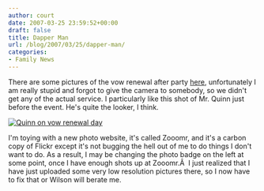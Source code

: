 ```yaml
---
author: court
date: 2007-03-25 23:59:52+00:00
draft: false
title: Dapper Man
url: /blog/2007/03/25/dapper-man/
categories:
- Family News
---
```


There are some pictures of the vow renewal after party [here](http://beta.zooomr.com/photos/32505@Z01), unfortunately I am really stupid and forgot to give the camera to somebody, so we didn't get any of the actual service.  I particularly like this shot of Mr. Quinn just before the event.  He's quite the looker, I think.


[![Quinn on vow renewal day](http://static.zooomr.com/images/860108_8617d2c751_m.jpg)
](http://beta.zooomr.com/photos/32505@Z01/860108/)


I'm toying with a new photo website, it's called Zooomr, and it's a carbon copy of Flickr except it's not bugging the hell out of me to do things I don't want to do.  As a result, I may be changing the photo badge on the left at some point, once I have enough shots up at Zooomr.Â  I just realized that I have just uploaded some very low resolution pictures there, so I now have to fix that or Wilson will berate me.
